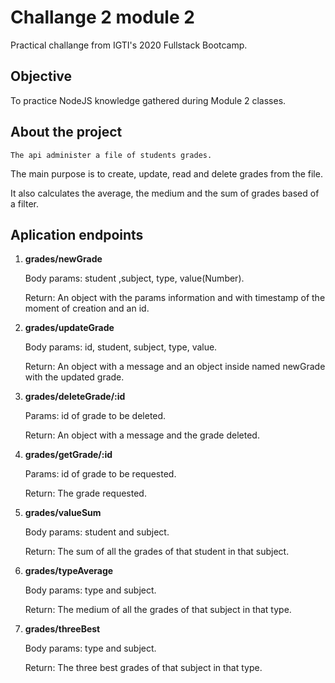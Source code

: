 # Challange 2 module 2

Practical challange from IGTI's 2020 Fullstack Bootcamp.

## Objective

To practice NodeJS knowledge gathered during Module 2 classes.

## About the project

```
The api administer a file of students grades. 
```

The main purpose is to create, update, read and delete grades from the file.

It also calculates the average, the medium and the sum of grades based of a filter.


## Aplication endpoints

1. **grades/newGrade**

    Body params: student ,subject, type, value(Number).
    
    Return: An object with the params information and with timestamp of the moment of creation and an id.

2. **grades/updateGrade**

    Body params: id, student, subject, type, value.

    Return: An object with a message and an object inside named newGrade with the updated grade.

3. **grades/deleteGrade/:id**

    Params: id of grade to be deleted.

    Return: An object with a message and the grade deleted.

4. **grades/getGrade/:id**

    Params: id of grade to be requested.

    Return: The grade requested.

5. **grades/valueSum**

    Body params: student and subject.

    Return: The sum of all the grades of that student in that subject.

6. **grades/typeAverage**

    Body params: type and subject.

    Return: The medium of all the grades of that subject in that type.

7. **grades/threeBest**

    Body params: type and subject.

    Return: The three best grades of that subject in that type.